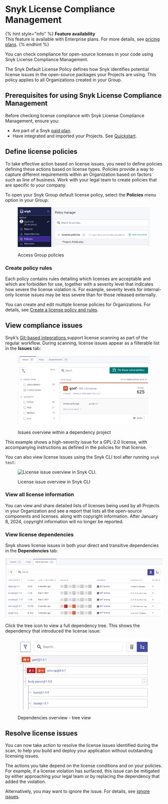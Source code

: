 # Snyk License Compliance Management

{% hint style="info" %}
**Feature availability**\
This feature is available with Enterprise plans. For more details, see [pricing plans](https://snyk.io/plans/).
{% endhint %}

You can check compliance for open-source licenses in your code using Snyk License Compliance Management.

The Snyk Default License Policy defines how Snyk identifies potential license issues in the open-source packages your Projects are using. This policy applies to all Organizations created in your Group.

## **Prerequisites for using Snyk License Compliance Management**

Before checking license compliance with Snyk License Compliance Management, ensure you:

* Are part of a Snyk [paid plan](https://snyk.io/plans/).
* Have integrated and imported your Projects. See [Quickstart](../../../getting-started/quickstart/).

## **Define license policies**

To take effective action based on license issues, you need to define policies defining these actions based on license types. Policies provide a way to capture different requirements within an Organization based on factors such as line of business. Work with your legal team to create policies that are specific to your company.

To open your Snyk Group default license policy, select the **Policies** menu option in your Group:

<div align="left">

<figure><img src="../../../.gitbook/assets/Screenshot 2023-05-15 at 12.34.36.png" alt="Access Group policies"><figcaption><p>Access Group policies</p></figcaption></figure>

</div>

### Create policy rules

Each policy contains rules detailing which licenses are acceptable and which are forbidden for use, together with a severity level that indicates how severe the license violation is. For example, severity levels for internal-only license issues may be less severe than for those released externally.

You can create and edit multiple license policies for Organizations. For details, see [Create a license policy and rules](../../policies/license-policies/create-a-license-policy-and-rules.md).

## View compliance issues

Snyk’s [Git-based integrations ](../../../integrate-with-snyk/git-repositories-scms-integrations-with-snyk/)support license scanning as part of the regular workflow. During scanning, license issues appear as a filterable list in the **Issues** tab:

<div align="left">

<figure><img src="../../../.gitbook/assets/Screenshot 2023-05-15 at 13.12.16.png" alt="Issues overview within a dependency project."><figcaption><p>Issues overview within a dependency project</p></figcaption></figure>

</div>

This example shows a high-severity issue for a GPL-2.0 license, with accompanying instructions as defined in the policies for that license.

You can also view license issues using the Snyk CLI tool after running `snyk test`:

<figure><img src="../../../.gitbook/assets/image2-1-.png" alt="License issue overview in Snyk CLI."><figcaption><p>License issue overview in Snyk CLI</p></figcaption></figure>

### **View all license information**

You can view and share detailed lists of licenses being used by all Projects in your Organization and see a report that lists all the open-source components and licenses. along with copyright information. After January 8, 2024, copyright information will no longer be reported.

### **View license dependencies**

Snyk shows license issues in both your direct and transitive dependencies in the **Dependencies** tab:

![Dependencies overview within a dependency project](<../../../.gitbook/assets/Screenshot 2023-05-15 at 13.14.32.png>)

Click the tree icon to view a full dependency tree. This shows the dependency that introduced the license issue:

<div align="left">

<figure><img src="../../../.gitbook/assets/Screenshot 2023-05-15 at 13.18.51.png" alt="Dependencies overview - tree view"><figcaption><p>Dependencies overview - tree view</p></figcaption></figure>

</div>



## **Resolve license issues**

You can now take action to resolve the license issues identified during the scan, to help you build and deploy your application without outstanding licensing issues.

The actions you take depend on the license conditions and on your policies. For example, if a license violation has surfaced, this issue can be mitigated by either approaching your legal team or by replacing the dependency that added the violation.

Alternatively, you may want to ignore the issue. For details, see [ignore issues](../../find-and-manage-priority-issues/ignore-issues.md).
